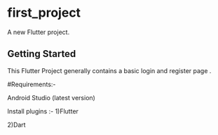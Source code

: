 # first_project

A new Flutter project.

## Getting Started

This Flutter Project generally contains a basic login and register page . 

#Requirements:-

Android Studio (latest version)

Install plugins :-
1)Flutter

2)Dart
